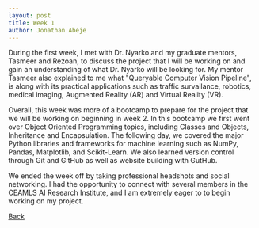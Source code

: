 ```yaml
---
layout: post
title: Week 1
author: Jonathan Abeje
---
```


During the first week, I met with Dr. Nyarko and my graduate mentors, Tasmeer and Rezoan, to discuss the project that I will be working on and gain an understanding of what Dr. Nyarko will be looking for. My mentor Tasmeer also explained to me what "Queryable Computer Vision Pipeline", is along with its practical applications such as traffic survailance, robotics, medical imaging, Augmented Reality (AR) and Virtual Reality (VR).

Overall, this week was more of a bootcamp to prepare for the project that we will be working on beginning in week 2. In this bootcamp we first went over Object Oriented Programming topics, including Classes and Objects, Inheritance and Encapsulation. The following day, we covered the major Python libraries and frameworks for machine learning such as NumPy, Pandas, Matplotlib, and Scikit-Learn. We also learned version control through Git and GitHub as well as website building with GutHub.

We ended the week off by taking professional headshots and social networking. I had the opportunity to connect with several members in the CEAMLS AI Research Institute, and I am extremely eager to to begin working on my project.

[Back](./)
